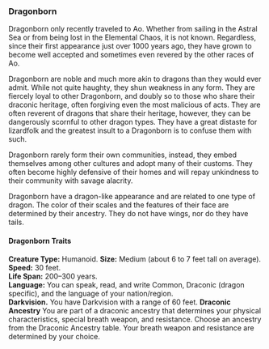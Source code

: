 ### Dragonborn
Dragonborn only recently traveled to Ao. Whether from sailing in the Astral Sea or from being lost in the Elemental Chaos, it is not known. Regardless, since their first appearance just over 1000 years ago, they have grown to become well accepted and sometimes even revered by the other races of Ao.

Dragonborn are noble and much more akin to dragons than they would ever admit. While not quite haughty, they shun weakness in any form. They are fiercely loyal to other Dragonborn, and doubly so to those who share their draconic heritage, often forgiving even the most malicious of acts. They are often reverent of dragons that share their heritage, however, they can be dangerously scornful to other dragon types. They have a great distaste for lizardfolk and the greatest insult to a Dragonborn is to confuse them with such.

Dragonborn rarely form their own communities, instead, they embed themselves among other cultures and adopt many of their customs. They often become highly defensive of their homes and will repay unkindness to their community with savage alacrity.

Dragonborn have a dragon-like appearance and are related to one type of dragon. The color of their scales and the features of their face are determined by their ancestry. They do not have wings, nor do they have tails.

#### Dragonborn Traits
**Creature Type:** Humanoid.
**Size:** Medium (about 6 to 7 feet tall on average).
**Speed:** 30 feet.  
**Life Span:** 200–300 years.  
**Language:** You can speak, read, and write Common, Draconic (dragon specific), and the language of your nation/region.  
**Darkvision.** You have Darkvision with a range of 60 feet.
**Draconic Ancestry** You are part of a draconic ancestry that determines your physical characteristics, special breath weapon, and resistance. Choose an ancestry from the Draconic Ancestry table. Your breath weapon and resistance are determined by your choice.